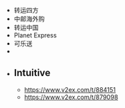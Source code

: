 - 转运四方
- 中邮海外购
- 转运中国
- Planet Express
- 可乐送
-
- ## Intuitive
	- https://www.v2ex.com/t/884151
	- https://www.v2ex.com/t/879098